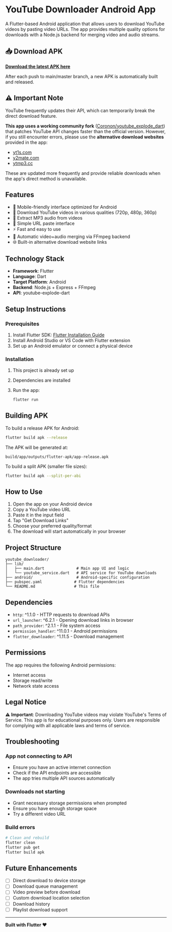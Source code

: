 # YouTube Downloader Android App

A Flutter-based Android application that allows users to download YouTube videos by pasting video URLs. The app provides multiple quality options for downloads with a Node.js backend for merging video and audio streams.

## 📥 Download APK

**[Download the latest APK here](https://github.com/almas-syed05/youtube_downloader/releases/latest)**

After each push to main/master branch, a new APK is automatically built and released.

## ⚠️ Important Note

YouTube frequently updates their API, which can temporarily break the direct download feature. 

**This app uses a working community fork** ([Coronon/youtube_explode_dart](https://github.com/Coronon/youtube_explode_dart)) that patches YouTube API changes faster than the official version. However, if you still encounter errors, please use the **alternative download websites** provided in the app:
- [yt1s.com](https://www.yt1s.com)
- [y2mate.com](https://www.y2mate.com)  
- [ytmp3.cc](https://ytmp3.cc)

These are updated more frequently and provide reliable downloads when the app's direct method is unavailable.

## Features

- 📱 Mobile-friendly interface optimized for Android
- 🎥 Download YouTube videos in various qualities (720p, 480p, 360p)
- 🎵 Extract MP3 audio from videos
- 🔗 Simple URL paste interface
- ⚡ Fast and easy to use
- 🔄 Automatic video+audio merging via FFmpeg backend
- 🌐 Built-in alternative download website links

## Technology Stack

- **Framework**: Flutter
- **Language**: Dart
- **Target Platform**: Android
- **Backend**: Node.js + Express + FFmpeg
- **API**: youtube-explode-dart

## Setup Instructions

### Prerequisites

1. Install Flutter SDK: [Flutter Installation Guide](https://docs.flutter.dev/get-started/install)
2. Install Android Studio or VS Code with Flutter extension
3. Set up an Android emulator or connect a physical device

### Installation

1. This project is already set up
2. Dependencies are installed

3. Run the app:
   ```bash
   flutter run
   ```

## Building APK

To build a release APK for Android:

```bash
flutter build apk --release
```

The APK will be generated at:
```
build/app/outputs/flutter-apk/app-release.apk
```

To build a split APK (smaller file sizes):
```bash
flutter build apk --split-per-abi
```

## How to Use

1. Open the app on your Android device
2. Copy a YouTube video URL
3. Paste it in the input field
4. Tap "Get Download Links"
5. Choose your preferred quality/format
6. The download will start automatically in your browser

## Project Structure

```
youtube_downloader/
├── lib/
│   ├── main.dart              # Main app UI and logic
│   └── youtube_service.dart   # API service for YouTube downloads
├── android/                   # Android-specific configuration
├── pubspec.yaml              # Flutter dependencies
└── README.md                 # This file
```

## Dependencies

- `http`: ^1.1.0 - HTTP requests to download APIs
- `url_launcher`: ^6.2.1 - Opening download links in browser
- `path_provider`: ^2.1.1 - File system access
- `permission_handler`: ^11.0.1 - Android permissions
- `flutter_downloader`: ^1.11.5 - Download management

## Permissions

The app requires the following Android permissions:
- Internet access
- Storage read/write
- Network state access

## Legal Notice

⚠️ **Important**: Downloading YouTube videos may violate YouTube's Terms of Service. This app is for educational purposes only. Users are responsible for complying with all applicable laws and terms of service.

## Troubleshooting

### App not connecting to API
- Ensure you have an active internet connection
- Check if the API endpoints are accessible
- The app tries multiple API sources automatically

### Downloads not starting
- Grant necessary storage permissions when prompted
- Ensure you have enough storage space
- Try a different video URL

### Build errors
```bash
# Clean and rebuild
flutter clean
flutter pub get
flutter build apk
```

## Future Enhancements

- [ ] Direct download to device storage
- [ ] Download queue management
- [ ] Video preview before download
- [ ] Custom download location selection
- [ ] Download history
- [ ] Playlist download support

---

**Built with Flutter ❤️**
